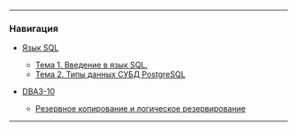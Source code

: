 ***
### Навигация

- <a href="https://github.com/v1adt3r/SQL/tree/main/%D0%AF%D0%B7%D1%8B%D0%BA%20SQL">Язык SQL</a>
  - <a href="https://github.com/v1adt3r/SQL/tree/main/%D0%AF%D0%B7%D1%8B%D0%BA%20SQL/%D0%A2%D0%B5%D0%BC%D0%B0%201.%20%D0%92%D0%B2%D0%B5%D0%B4%D0%B5%D0%BD%D0%B8%D0%B5%20%D0%B2%20%D1%8F%D0%B7%D1%8B%D0%BA%20SQL.">Тема 1. Введение в язык SQL.</a>
  - <a href="https://github.com/v1adt3r/SQL/tree/main/%D0%AF%D0%B7%D1%8B%D0%BA%20SQL/%D0%A2%D0%B5%D0%BC%D0%B0%202.%20%D0%A2%D0%B8%D0%BF%D1%8B%20%D0%B4%D0%B0%D0%BD%D0%BD%D1%8B%D1%85%20%D0%A1%D0%A3%D0%91%D0%94%20PostgreSQL">Тема 2. Типы данных СУБД PostgreSQL</a>
    

- <a href="https://github.com/v1adt3r/SQL/tree/main/%D0%AF%D0%B7%D1%8B%D0%BA%20SQL">DBA3-10</a>
  - <a href="https://github.com/v1adt3r/SQL/tree/main/DBA3-10/LogicalRedundancy">Резервное копирование и логическое резервирование</a>

***
